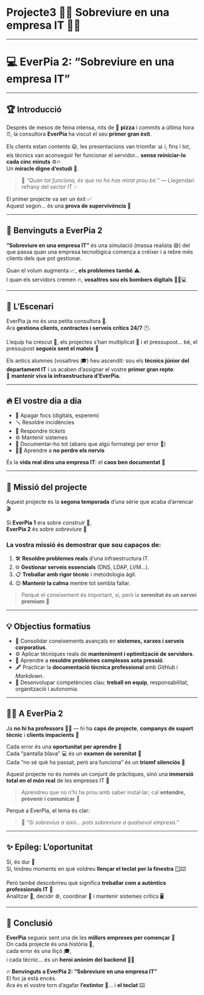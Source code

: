 # Projecte3 🚀💪 Sobreviure en una empresa IT 🌟💼
---

# 💻 EverPia 2: “Sobreviure en una empresa IT”

---

## 🏆 Introducció  

Després de mesos de feina intensa, nits de 🍕 **pizza** i *commits* a última hora ⏰, la consultora **EverPia** ha viscut el seu **primer gran èxit**.  

Els clients estan contents 😃, les presentacions van triomfar 📊 i, fins i tot, els tècnics van aconseguir fer funcionar el servidor… **sense reiniciar-lo cada cinc minuts** ⚙️🔥  
Un **miracle digne d’estudi** 🧠.  

> 💬 *“Quan tot funciona, és que no ho has mirat prou bé.”* — Llegendari refrany del sector IT 💡  

El primer projecte va ser un èxit ✅  
Aquest segon… és una **prova de supervivència** 🧯  

---

## 🚀 Benvinguts a EverPia 2  

**“Sobreviure en una empresa IT”** és una simulació (massa realista 😅) del que passa quan una empresa tecnològica comença a créixer i a rebre més clients dels que pot gestionar.  

Quan el volum augmenta 📈, **els problemes també** ⚠️.  
I quan els servidors cremen 🔥, **vosaltres sou els bombers digitals** 🧑‍🚒💻  

---

## 🏢 L’Escenari  

EverPia ja no és una petita consultora 🧩.  
Ara **gestiona clients, contractes i serveis crítics 24/7** 🕐.  

L’equip ha crescut 👥, els projectes s’han multiplicat 🧮 i el pressupost… bé, el pressupost **segueix sent el mateix** 💸  

Els antics alumnes (vosaltres 🎓) heu ascendit: sou els **tècnics júnior del departament IT** i us acaben d’assignar el vostre **primer gran repte**:  
💪 **mantenir viva la infraestructura d’EverPia.**

---

## 🔥 El vostre dia a dia  

- 🧯 Apagar focs (digitals, esperem)  
- 🪛 Resoldre incidències  
- 📨 Respondre *tickets*  
- ⚙️ Mantenir sistemes  
- 📝 Documentar-ho tot (abans que algú formategi per error 😬)  
- 🧘‍♂️ Aprendre a **no perdre els nervis**

És la **vida real dins una empresa IT**: el **caos ben documentat** 💾  

---

## 🎯 Missió del projecte  

Aquest projecte és la **segona temporada** d’una sèrie que acaba d’arrencar 🎬  

Si **EverPia 1** era sobre *construir* 🧱,  
**EverPia 2** és sobre *sobreviure* 🧭  

### La vostra missió és demostrar que sou capaços de:
1. 🛠️ **Resoldre problemes reals** d’una infraestructura IT.  
2. 🌐 **Gestionar serveis essencials** (DNS, LDAP, LVM…).  
3. 📋 **Treballar amb rigor tècnic** i metodologia àgil.  
4. 😌 **Mantenir la calma** mentre tot sembla fallar.  

> Perquè el coneixement és important, sí, però la **serenitat és un servei premium** 💎  

---

## 💡 Objectius formatius  

- 🧠 Consolidar coneixements avançats en **sistemes, xarxes i serveis corporatius**.  
- ⚙️ Aplicar tècniques reals de **manteniment i optimització de servidors**.  
- 🔧 Aprendre a **resoldre problemes complexos sota pressió**.  
- 🖋️ Practicar la **documentació tècnica professional** amb *GitHub* i *Markdown*.  
- 🤝 Desenvolupar competències clau: **treball en equip**, responsabilitat, organització i autonomia.  

---

## 🧑‍💼 A EverPia 2  

Ja **no hi ha professors** 👨‍🏫 — hi ha **caps de projecte**, **companys de suport tècnic** i **clients impacients** 😤  

Cada error és una **oportunitat per aprendre** 🧩  
Cada “pantalla blava” 💻 és un **examen de serenitat** 🧘  
Cada “no sé què ha passat, però ara funciona” és un **triomf silenciós** 🥇  

Aquest projecte no és només un conjunt de pràctiques, sinó una **immersió total en el món real** de les empreses IT 🏢  

> Aprendreu que no n’hi ha prou amb saber instal·lar; cal **entendre, prevenir i comunicar** 🧩  

Perquè a EverPia, el lema és clar:  
> 💬 *“Si sobrevius a això... pots sobreviure a qualsevol empresa.”*  

---

## ✨ Epíleg: L’oportunitat  

Sí, és dur 😤  
Sí, tindreu moments en què voldreu **llençar el teclat per la finestra** 🪟⌨️  

Però també descobrireu què significa **treballar com a autèntics professionals IT** 💪  
Analitzar 🧠, decidir ⚙️, coordinar 🤝 i mantenir sistemes crítics 🖥️  

---

## 🏁 Conclusió  

**EverPia** segueix sent una de les **millors empreses per començar** 🌟  
On cada projecte és una història 📘,  
cada error és una lliçó 🎓,  
i cada tècnic… és un **heroi anònim del backend** 🦸‍♂️  

🔥 **Benvinguts a EverPia 2: “Sobreviure en una empresa IT”**  
El foc ja està encès.  
Ara és el vostre torn d’agafar **l’extintor** 🧯… i **el teclat** ⌨️  
